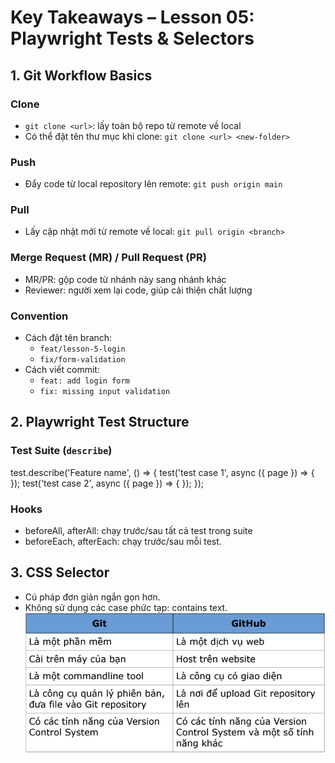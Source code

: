 # Key Takeaways – Lesson 05: Playwright Tests & Selectors

## 1. Git Workflow Basics

### Clone
- `git clone <url>`: lấy toàn bộ repo từ remote về local
- Có thể đặt tên thư mục khi clone: `git clone <url> <new-folder>`

### Push
- Đẩy code từ local repository lên remote: `git push origin main`

### Pull
- Lấy cập nhật mới từ remote về local: `git pull origin <branch>`

### Merge Request (MR) / Pull Request (PR)
- MR/PR: gộp code từ nhánh này sang nhánh khác
- Reviewer: người xem lại code, giúp cải thiện chất lượng

### Convention
- Cách đặt tên branch:
  - `feat/lesson-5-login`
  - `fix/form-validation`
- Cách viết commit:
  - `feat: add login form`
  - `fix: missing input validation`

## 2. Playwright Test Structure

### Test Suite (`describe`)

test.describe('Feature name', () => {
  test('test case 1', async ({ page }) => { });
  test('test case 2', async ({ page }) => { });
});
### Hooks
- beforeAll, afterAll: chạy trước/sau tất cả test trong suite
- beforeEach, afterEach: chạy trước/sau mỗi test.
## 3. CSS Selector
- Cú pháp đơn giản ngắn gọn hơn.
- Không sử dụng các case phức tạp: contains text.
![alt text](image.png)
